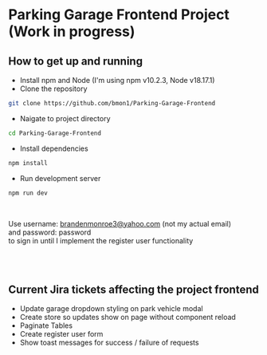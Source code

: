 # Parking Garage Frontend Project (Work in progress)

## How to get up and running

- Install npm and Node (I'm using npm v10.2.3, Node v18.17.1)
- Clone the repository

```sh
git clone https://github.com/bmon1/Parking-Garage-Frontend
```

- Naigate to project directory

```sh
cd Parking-Garage-Frontend
```

- Install dependencies

```sh
npm install
```

- Run development server

```sh
npm run dev
```

<br>

Use username: brandenmonroe3@yahoo.com  (not my actual email)
<br>
and password: password
<br>
to sign in until I implement the register user functionality

<br>
<br>

## Current Jira tickets affecting the project frontend
- Update garage dropdown styling on park vehicle modal
- Create store so updates show on page without component reload
- Paginate Tables
- Create register user form
- Show toast messages for success / failure of requests
